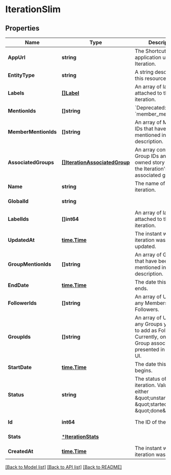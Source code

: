 # IterationSlim

## Properties
Name | Type | Description | Notes
------------ | ------------- | ------------- | -------------
**AppUrl** | **string** | The Shortcut application url for the Iteration. | [default to null]
**EntityType** | **string** | A string description of this resource | [default to null]
**Labels** | [**[]Label**](Label.md) | An array of labels attached to the iteration. | [default to null]
**MentionIds** | **[]string** | &#x60;Deprecated:&#x60; use &#x60;member_mention_ids&#x60;. | [default to null]
**MemberMentionIds** | **[]string** | An array of Member IDs that have been mentioned in the Story description. | [default to null]
**AssociatedGroups** | [**[]IterationAssociatedGroup**](IterationAssociatedGroup.md) | An array containing Group IDs and Group-owned story counts for the Iteration&#x27;s associated groups. | [default to null]
**Name** | **string** | The name of the iteration. | [default to null]
**GlobalId** | **string** |  | [default to null]
**LabelIds** | **[]int64** | An array of label ids attached to the iteration. | [default to null]
**UpdatedAt** | [**time.Time**](time.Time.md) | The instant when this iteration was last updated. | [default to null]
**GroupMentionIds** | **[]string** | An array of Group IDs that have been mentioned in the Story description. | [default to null]
**EndDate** | [**time.Time**](time.Time.md) | The date this iteration ends. | [default to null]
**FollowerIds** | **[]string** | An array of UUIDs for any Members listed as Followers. | [default to null]
**GroupIds** | **[]string** | An array of UUIDs for any Groups you want to add as Followers. Currently, only one Group association is presented in our web UI. | [default to null]
**StartDate** | [**time.Time**](time.Time.md) | The date this iteration begins. | [default to null]
**Status** | **string** | The status of the iteration. Values are either \&quot;unstarted\&quot;, \&quot;started\&quot;, or \&quot;done\&quot;. | [default to null]
**Id** | **int64** | The ID of the iteration. | [default to null]
**Stats** | [***IterationStats**](IterationStats.md) |  | [default to null]
**CreatedAt** | [**time.Time**](time.Time.md) | The instant when this iteration was created. | [default to null]

[[Back to Model list]](../README.md#documentation-for-models) [[Back to API list]](../README.md#documentation-for-api-endpoints) [[Back to README]](../README.md)

